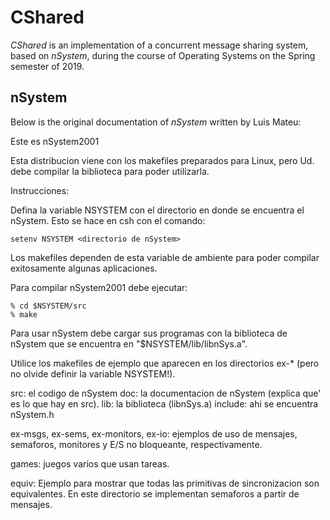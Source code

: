 # CShared

_CShared_ is an implementation of a concurrent message sharing system, based on _nSystem_, during the course of Operating Systems on the Spring semester of 2019.

## nSystem
Below is the original documentation of _nSystem_ written by Luis Mateu:

Este es nSystem2001

Esta distribucion viene con los makefiles preparados para Linux,
pero Ud. debe compilar la biblioteca para poder utilizarla.

Instrucciones:

Defina la variable NSYSTEM con el directorio en donde se encuentra
el nSystem.  Esto se hace en csh con el comando:

    setenv NSYSTEM <directorio de nSystem>

Los makefiles dependen de esta variable de ambiente para poder
compilar exitosamente algunas aplicaciones.

Para compilar nSystem2001 debe ejecutar:

    % cd $NSYSTEM/src
    % make

Para usar nSystem debe cargar sus programas con la biblioteca
de nSystem que se encuentra en "$NSYSTEM/lib/libnSys.a".

Utilice los makefiles de ejemplo que aparecen en los directorios ex-*
(pero no olvide definir la variable NSYSTEM!).

src: el codigo de nSystem
doc: la documentacion de nSystem (explica que' es lo que hay en src).
lib: la biblioteca (libnSys.a)
include: ahi se encuentra nSystem.h

ex-msgs, ex-sems, ex-monitors, ex-io: ejemplos de uso de mensajes,
   semaforos, monitores y E/S no bloqueante, respectivamente.

games: juegos varios que usan tareas.

equiv: Ejemplo para mostrar que todas las primitivas de sincronizacion
   son equivalentes.  En este directorio se implementan semaforos a
   partir de mensajes.
